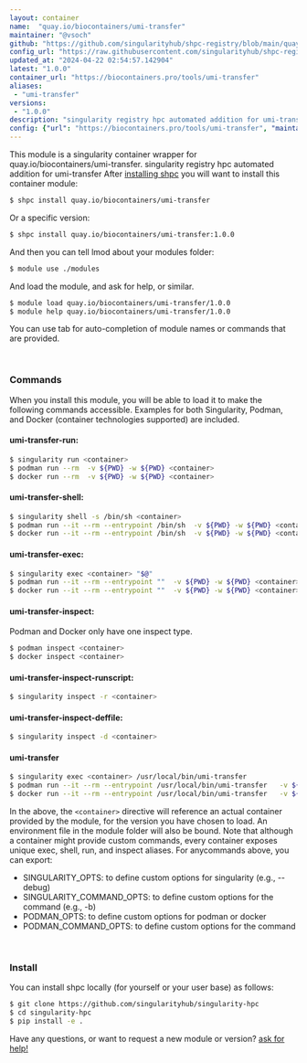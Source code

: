 ```yaml
---
layout: container
name:  "quay.io/biocontainers/umi-transfer"
maintainer: "@vsoch"
github: "https://github.com/singularityhub/shpc-registry/blob/main/quay.io/biocontainers/umi-transfer/container.yaml"
config_url: "https://raw.githubusercontent.com/singularityhub/shpc-registry/main/quay.io/biocontainers/umi-transfer/container.yaml"
updated_at: "2024-04-22 02:54:57.142904"
latest: "1.0.0"
container_url: "https://biocontainers.pro/tools/umi-transfer"
aliases:
 - "umi-transfer"
versions:
 - "1.0.0"
description: "singularity registry hpc automated addition for umi-transfer"
config: {"url": "https://biocontainers.pro/tools/umi-transfer", "maintainer": "@vsoch", "description": "singularity registry hpc automated addition for umi-transfer", "latest": {"1.0.0": "sha256:af15b8502f9f7ea504e5f7f2372a7148bcb9bf97612530753a046e2726b115dd"}, "tags": {"1.0.0": "sha256:af15b8502f9f7ea504e5f7f2372a7148bcb9bf97612530753a046e2726b115dd"}, "docker": "quay.io/biocontainers/umi-transfer", "aliases": {"umi-transfer": "/usr/local/bin/umi-transfer"}}
---
```


This module is a singularity container wrapper for quay.io/biocontainers/umi-transfer.
singularity registry hpc automated addition for umi-transfer
After [installing shpc](#install) you will want to install this container module:


```bash
$ shpc install quay.io/biocontainers/umi-transfer
```

Or a specific version:

```bash
$ shpc install quay.io/biocontainers/umi-transfer:1.0.0
```

And then you can tell lmod about your modules folder:

```bash
$ module use ./modules
```

And load the module, and ask for help, or similar.

```bash
$ module load quay.io/biocontainers/umi-transfer/1.0.0
$ module help quay.io/biocontainers/umi-transfer/1.0.0
```

You can use tab for auto-completion of module names or commands that are provided.

<br>

### Commands

When you install this module, you will be able to load it to make the following commands accessible.
Examples for both Singularity, Podman, and Docker (container technologies supported) are included.

#### umi-transfer-run:

```bash
$ singularity run <container>
$ podman run --rm  -v ${PWD} -w ${PWD} <container>
$ docker run --rm  -v ${PWD} -w ${PWD} <container>
```

#### umi-transfer-shell:

```bash
$ singularity shell -s /bin/sh <container>
$ podman run --it --rm --entrypoint /bin/sh  -v ${PWD} -w ${PWD} <container>
$ docker run --it --rm --entrypoint /bin/sh  -v ${PWD} -w ${PWD} <container>
```

#### umi-transfer-exec:

```bash
$ singularity exec <container> "$@"
$ podman run --it --rm --entrypoint ""  -v ${PWD} -w ${PWD} <container> "$@"
$ docker run --it --rm --entrypoint ""  -v ${PWD} -w ${PWD} <container> "$@"
```

#### umi-transfer-inspect:

Podman and Docker only have one inspect type.

```bash
$ podman inspect <container>
$ docker inspect <container>
```

#### umi-transfer-inspect-runscript:

```bash
$ singularity inspect -r <container>
```

#### umi-transfer-inspect-deffile:

```bash
$ singularity inspect -d <container>
```


#### umi-transfer

```bash
$ singularity exec <container> /usr/local/bin/umi-transfer
$ podman run --it --rm --entrypoint /usr/local/bin/umi-transfer   -v ${PWD} -w ${PWD} <container> -c " $@"
$ docker run --it --rm --entrypoint /usr/local/bin/umi-transfer   -v ${PWD} -w ${PWD} <container> -c " $@"
```



In the above, the `<container>` directive will reference an actual container provided
by the module, for the version you have chosen to load. An environment file in the
module folder will also be bound. Note that although a container
might provide custom commands, every container exposes unique exec, shell, run, and
inspect aliases. For anycommands above, you can export:

 - SINGULARITY_OPTS: to define custom options for singularity (e.g., --debug)
 - SINGULARITY_COMMAND_OPTS: to define custom options for the command (e.g., -b)
 - PODMAN_OPTS: to define custom options for podman or docker
 - PODMAN_COMMAND_OPTS: to define custom options for the command

<br>

### Install

You can install shpc locally (for yourself or your user base) as follows:

```bash
$ git clone https://github.com/singularityhub/singularity-hpc
$ cd singularity-hpc
$ pip install -e .
```

Have any questions, or want to request a new module or version? [ask for help!](https://github.com/singularityhub/singularity-hpc/issues)